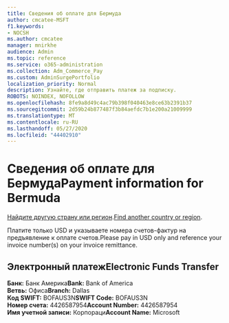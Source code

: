 ```yaml
---
title: Сведения об оплате для Бермуда
author: cmcatee-MSFT
f1.keywords:
- NOCSH
ms.author: cmcatee
manager: mnirkhe
audience: Admin
ms.topic: reference
ms.service: o365-administration
ms.collection: Adm_Commerce_Pay
ms.custom: AdminSurgePortfolio
localization_priority: Normal
description: Узнайте, где отправить платеж за подписку.
ROBOTS: NOINDEX, NOFOLLOW
ms.openlocfilehash: 8fe9a8d49c4ac79b398f040463e8ce63b2391b37
ms.sourcegitcommit: 2d59b24b877487f3b84aefdc7b1e200a21009999
ms.translationtype: MT
ms.contentlocale: ru-RU
ms.lasthandoff: 05/27/2020
ms.locfileid: "44402910"
---
```

# <a name="payment-information-for-bermuda"></a><span data-ttu-id="8e02a-103">Сведения об оплате для Бермуда</span><span class="sxs-lookup"><span data-stu-id="8e02a-103">Payment information for Bermuda</span></span>

<span data-ttu-id="8e02a-104">[Найдите другую страну или регион](../billing-and-payments/pay-for-your-subscription.md).</span><span class="sxs-lookup"><span data-stu-id="8e02a-104">[Find another country or region](../billing-and-payments/pay-for-your-subscription.md).</span></span>

<span data-ttu-id="8e02a-105">Платите только USD и указываете номера счетов-фактур на предъявление к оплате счетов.</span><span class="sxs-lookup"><span data-stu-id="8e02a-105">Please pay in USD only and reference your invoice number(s) on your invoice remittance.</span></span>

## <a name="electronic-funds-transfer"></a><span data-ttu-id="8e02a-106">Электронный платеж</span><span class="sxs-lookup"><span data-stu-id="8e02a-106">Electronic Funds Transfer</span></span>

<span data-ttu-id="8e02a-107">**Банк:** Банк Америка</span><span class="sxs-lookup"><span data-stu-id="8e02a-107">**Bank:** Bank of America</span></span>  
<span data-ttu-id="8e02a-108">**Ветвь:** Офиса</span><span class="sxs-lookup"><span data-stu-id="8e02a-108">**Branch:** Dallas</span></span>  
<span data-ttu-id="8e02a-109">**Код SWIFT:** BOFAUS3N</span><span class="sxs-lookup"><span data-stu-id="8e02a-109">**SWIFT Code:** BOFAUS3N</span></span>  
<span data-ttu-id="8e02a-110">**Номер счета:** 4426587954</span><span class="sxs-lookup"><span data-stu-id="8e02a-110">**Account Number:** 4426587954</span></span>  
<span data-ttu-id="8e02a-111">**Имя учетной записи:** Корпораци</span><span class="sxs-lookup"><span data-stu-id="8e02a-111">**Account Name:** Microsoft</span></span>  